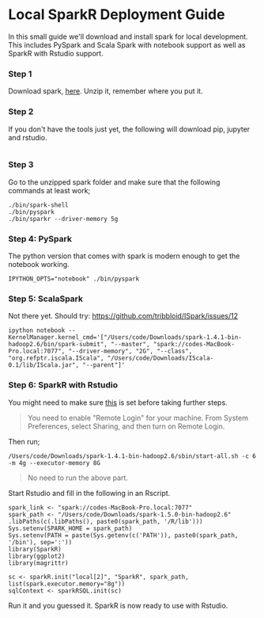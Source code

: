 # Local SparkR Deployment Guide 

In this small guide we'll download and install spark for local development. This includes PySpark and Scala Spark with notebook support as well as SparkR with Rstudio support. 

### Step 1 

Download spark, [here](http://www.apache.org/dyn/closer.cgi/spark/spark-1.4.1/spark-1.4.1-bin-hadoop2.6.tgz). Unzip it, remember where you put it. 

### Step 2 

If you don't have the tools just yet, the following will download pip, jupyter and rstudio. 

```

```

### Step 3

Go to the unzipped spark folder and make sure that the following commands at least work;

```
./bin/spark-shell 
./bin/pyspark
./bin/sparkr --driver-memory 5g
```

### Step 4: PySpark 

The python version that comes with spark is modern enough to get the notebook working. 

```
IPYTHON_OPTS="notebook" ./bin/pyspark
```

### Step 5: ScalaSpark

Not there yet. Should try: https://github.com/tribbloid/ISpark/issues/12

```
ipython notebook --KernelManager.kernel_cmd='["/Users/code/Downloads/spark-1.4.1-bin-hadoop2.6/bin/spark-submit", "--master", "spark://codes-MacBook-Pro.local:7077", "--driver-memory", "2G", "--class", "org.refptr.iscala.IScala", "/Users/code/Downloads/IScala-0.1/lib/IScala.jar", "--parent"]'

```

### Step 6: SparkR with Rstudio

You might need to make sure [this](http://databricks.gitbooks.io/databricks-spark-knowledge-base/content/troubleshooting/port_22_connection_refused.html) is set before taking further steps. 

> You need to enable "Remote Login" for your machine. From System Preferences, select Sharing, and then turn on Remote Login.

Then run; 

```
/Users/code/Downloads/spark-1.4.1-bin-hadoop2.6/sbin/start-all.sh -c 6 -m 4g --executor-memory 8G
```

> No need to run the above part.

Start Rstudio and fill in the following in an Rscript. 

```
spark_link <- "spark://codes-MacBook-Pro.local:7077" 
spark_path <- "/Users/code/Downloads/spark-1.5.0-bin-hadoop2.6"
.libPaths(c(.libPaths(), paste0(spark_path, '/R/lib'))) 
Sys.setenv(SPARK_HOME = spark_path) 
Sys.setenv(PATH = paste(Sys.getenv(c('PATH')), paste0(spark_path, '/bin'), sep=':')) 
library(SparkR) 
library(ggplot2)
library(magrittr)

sc <- sparkR.init("local[2]", "SparkR", spark_path, list(spark.executor.memory="8g"))
sqlContext <- sparkRSQL.init(sc) 
```

Run it and you guessed it. SparkR is now ready to use with Rstudio.